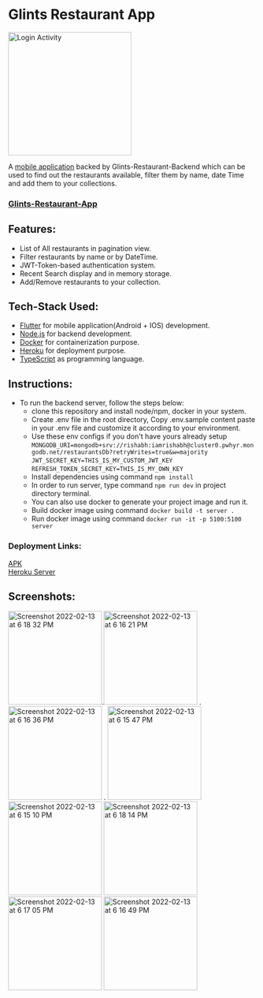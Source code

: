 # Glints Restaurant App
<img src="https://www.codester.com/static/uploads/items/000/005/5987/icon.png" alt="Login Activity" width="250"/>

A [mobile application](https://github.com/Rishabhltfb/rishabh-sharma-full-stack-engineer-3Feb2022-frontend) backed by Glints-Restaurant-Backend which can be used to find out the restaurants available, filter them by name, date Time and add them to your collections.


### [Glints-Restaurant-App](https://github.com/Rishabhltfb/rishabh-sharma-full-stack-engineer-3Feb2022-frontend)


## Features:
- List of All restaurants in pagination view.
- Filter restaurants by name or by DateTime.
- JWT-Token-based authentication system.
- Recent Search display and in memory storage.
- Add/Remove restaurants to your collection.


## Tech-Stack Used:
- [Flutter](https://flutter.dev/) for mobile application(Android + IOS) development.
- [Node.js](https://nodejs.org/en/) for backend development.
- [Docker](https://www.docker.com/) for containerization purpose.
- [Heroku](http://heroku.com/) for deployment purpose.
- [TypeScript](https://www.typescriptlang.org/) as programming language.


## Instructions:
- To run the backend server, follow the steps below:
  - clone this repository and install node/npm, docker in your system.
  - Create .env file in the root directory, Copy .env.sample content paste in your .env file and customize it according to your environment.
  - Use these env configs if you don't have yours already setup 
          `MONGODB_URI=mongodb+srv://rishabh:iamrishabh@cluster0.pwhyr.mongodb.net/restaurantsDb?retryWrites=true&w=majority`
          `JWT_SECRET_KEY=THIS_IS_MY_CUSTOM_JWT_KEY`
          `REFRESH_TOKEN_SECRET_KEY=THIS_IS_MY_OWN_KEY`
  - Install dependencies using command `npm install`
  - In order to run server, type command `npm run dev` in project directory terminal.
  - You can also use docker to generate your project image and run it.
  - Build docker image using command `docker build -t server .`
  - Run docker image using command `docker run -it -p 5100:5100 server`

### Deployment Links:
[APK](https://drive.google.com/file/d/1oTMrcZLVYaXciOFsjebVnoxf0Z9b8GiY/view?usp=sharing)
<br>
[Heroku Server](https://backend-glints-assignment.herokuapp.com/api/v1/test)

## Screenshots:

<img width="190" alt="Screenshot 2022-02-13 at 6 18 32 PM" src="https://user-images.githubusercontent.com/40674238/153753827-a9032733-c701-4741-bae2-3ddb2b739fbf.png">.<img width="190" alt="Screenshot 2022-02-13 at 6 16 21 PM" src="https://user-images.githubusercontent.com/40674238/153753833-98821506-ec53-449e-ad0d-45727da70290.png"> . <img width="190" alt="Screenshot 2022-02-13 at 6 16 36 PM" src="https://user-images.githubusercontent.com/40674238/153753834-7a4e0505-0938-47c2-a5bb-e0dee6e37440.png"> . <img width="190" alt="Screenshot 2022-02-13 at 6 15 47 PM" src="https://user-images.githubusercontent.com/40674238/153753835-92fa9ee7-85bb-4644-89d5-55ba0fa328e6.png">
<img width="190" alt="Screenshot 2022-02-13 at 6 15 10 PM" src="https://user-images.githubusercontent.com/40674238/153753837-f824083c-6e76-49a8-bfa7-4130ef4e27fb.png">
<img width="190" alt="Screenshot 2022-02-13 at 6 18 14 PM" src="https://user-images.githubusercontent.com/40674238/153753839-18d5121a-d305-48d5-a6a6-9e77cfe26818.png">
<img width="190" alt="Screenshot 2022-02-13 at 6 17 05 PM" src="https://user-images.githubusercontent.com/40674238/153753841-5f7ecb41-5f84-4d17-9800-5058f889bb43.png">
<img width="190" alt="Screenshot 2022-02-13 at 6 16 49 PM" src="https://user-images.githubusercontent.com/40674238/153753842-31d4497a-c9f2-44e2-8ff8-99ca2774931e.png">
